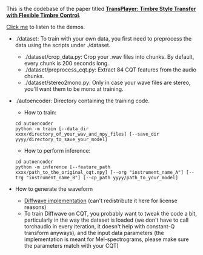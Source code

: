 This is the codebase of the paper titled [**TransPlayer: Timbre Style Transfer with Flexible Timbre Control**](https://ieeexplore.ieee.org/document/10096233).

[Click me](https://irislucent.github.io/TransPlayer-demos/) to listen to the demos.

- ./dataset: To train with your own data, you first need to preprocess the data using the scripts under ./dataset.
    - ./dataset/crop_data.py: Crop your .wav files into chunks. By default, every chunk is 200 seconds long.
    - ./dataset/preprocess_cqt.py: Extract 84 CQT features from the audio chunks.
    - ./dataset/stereo2mono.py: Only in case your wave files are stereo, you'll want them to be mono at training.


- ./autoencoder: Directory containing the training code.
    - How to train: 
    ```
    cd autoencoder
    python -m train [--data_dir xxxx/directory_of_your_wav_and_npy_files] [--save_dir yyyy/directory_to_save_your_model]
    ```
    - How to perform inference:
    ```
    cd autoencoder
    python -m inference [--feature_path xxxx/path_to_the_original_cqt.npy] [--org "instrument_name_A"] [--trg "instrument_name_B"] [--cp_path yyyy/path_to_your_model]
    ```

- How to generate the waveform
  - [Diffwave implementation](https://github.com/lmnt-com/diffwave) (can't redistribute it here for license reasons)
  - To train Diffwave on CQT, you probably want to tweak the code a bit, particularly in the way the dataset is loaded (we don't have to call torchaudio in every iteration, it doesn't help with constant-Q transform anyways), and the input data parameters (the implementation is meant for Mel-spectrograms, please make sure the parameters match with your CQT)
